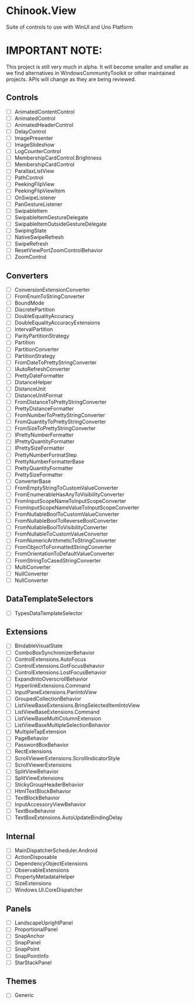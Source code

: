 # Chinook.View
Suite of controls to use with WinUI and Uno Platform

# IMPORTANT NOTE:
This project is still very much in alpha. 
It will become smaller and smaller as we find alternatives in WindowsCommunityToolkit or other maintained projects.
APIs will change as they are being reviewed.

## Controls

 - [ ] AnimatedContentControl
 - [ ] AnimatedControl
 - [ ] AnimatedHeaderControl
 - [ ] DelayControl
 - [ ] ImagePresenter
 - [ ] ImageSlideshow
 - [ ] LogCounterControl
 - [ ] MembershipCardControl.Brightness
 - [ ] MembershipCardControl
 - [ ] ParallaxListView
 - [ ] PathControl
 - [ ] PeekingFlipView
 - [ ] PeekingFlipViewItem
 - [ ] OnSwipeListener
 - [ ] PanGestureListener
 - [ ] SwipableItem
 - [ ] SwipableItemGestureDelegate
 - [ ] SwipableItemOutsideGestureDelegate
 - [ ] SwipingState
 - [ ] NativeSwipeRefresh
 - [ ] SwipeRefresh
 - [ ] ResetViewPortZoomControlBehavior
 - [ ] ZoomControl

## Converters

 - [ ] ConversionExtensionConverter
 - [ ] FromEnumToStringConverter
 - [ ] BoundMode
 - [ ] DiscretePartition
 - [ ] DoubleEqualityAccuracy
 - [ ] DoubleEqualityAccuracyExtensions
 - [ ] IntervalPartition
 - [ ] ParityPartitionStrategy
 - [ ] Partition
 - [ ] PartitionConverter
 - [ ] PartitionStrategy
 - [ ] FromDateToPrettyStringConverter
 - [ ] IAutoRefreshConverter
 - [ ] PrettyDateFormatter
 - [ ] DistanceHelper
 - [ ] DistanceUnit
 - [ ] DistanceUnitFormat
 - [ ] FromDistanceToPrettyStringConverter
 - [ ] PrettyDistanceFormatter
 - [ ] FromNumberToPrettyStringConverter
 - [ ] FromQuantityToPrettyStringConverter
 - [ ] FromSizeToPrettyStringConverter
 - [ ] IPrettyNumberFormatter
 - [ ] IPrettyQuantityFormatter
 - [ ] IPrettySizeFormatter
 - [ ] PrettyNumberFormatStep
 - [ ] PrettyNumberFormatterBase
 - [ ] PrettyQuantityFormatter
 - [ ] PrettySizeFormatter
 - [ ] ConverterBase
 - [ ] FromEmptyStringToCustomValueConverter
 - [ ] FromEnumerableHasAnyToVisibilityConverter
 - [ ] FromInputScopeNameToInputScopeConverter
 - [ ] FromInputScopeNameValueToInputScopeConverter
 - [ ] FromNullableBoolToCustomValueConverter
 - [ ] FromNullableBoolToReverseBoolConverter
 - [ ] FromNullableBoolToVisibilityConverter
 - [ ] FromNullableToCustomValueConverter
 - [ ] FromNumericArithmeticToStringConverter
 - [ ] FromObjectToFormattedStringConverter
 - [ ] FromOrientationToDefaultValueConverter
 - [ ] FromStringToCasedStringConverter
 - [ ] MultiConverter
 - [ ] NullConverter
 - [ ] NullConverter

## DataTemplateSelectors

 - [ ] TypesDataTemplateSelector

## Extensions

 - [ ] BindableVisualState
 - [ ] ComboBoxSynchronizerBehavior
 - [ ] ControlExtensions.AutoFocus
 - [ ] ControlExtensions.GotFocusBehavior
 - [ ] ControlExtensions.LostFocusBehavior
 - [ ] ExpandIntoOverscrollBehavior
 - [ ] HyperlinkExtensions.Command
 - [ ] InputPaneExtensions.PanIntoView
 - [ ] GroupedCollectionBehavior
 - [ ] ListViewBaseExtensions.BringSelectedItemIntoView
 - [ ] ListViewBaseExtensions.Command
 - [ ] ListViewBaseMultiColumnExtension
 - [ ] ListViewBaseMultipleSelectionBehavior
 - [ ] MultipleTapExtension
 - [ ] PageBehavior
 - [ ] PasswordBoxBehavior
 - [ ] RectExtensions
 - [ ] ScrollViewerExtensions.ScrollIndicatorStyle
 - [ ] ScrollViewerExtensions
 - [ ] SplitViewBehavior
 - [ ] SplitViewExtensions
 - [ ] StickyGroupHeaderBehavior
 - [ ] HtmlTextBlockBehavior
 - [ ] TextBlockBehavior
 - [ ] InputAccessoryViewBehavior
 - [ ] TextBoxBehavior
 - [ ] TextBoxExtensions.AutoUpdateBindingDelay
 
## Internal
 - [ ] MainDispatcherScheduler.Android
 - [ ] ActionDisposable
 - [ ] DependencyObjectExtensions
 - [ ] ObservableExtensions
 - [ ] PropertyMetadataHelper
 - [ ] SizeExtensions
 - [ ] Windows.UI.CoreDispatcher
 
## Panels
 - [ ] LandscapeUprightPanel
 - [ ] ProportionalPanel
 - [ ] SnapAnchor
 - [ ] SnapPanel
 - [ ] SnapPoint
 - [ ] SnapPointInfo
 - [ ] StarStackPanel
 
## Themes
 - [ ] Generic